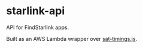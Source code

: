 # starlink-api
API for FindStarlink apps.

Built as an AWS Lambda wrapper over [sat-timings.js](https://www.npmjs.com/package/sat-timings).
